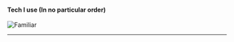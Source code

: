 #### Tech I use (In no particular order)
![Familiar](https://skillicons.dev/icons?i=angular,cs,dotnet,postgresql,c,cpp,python,arch,vscodium)

---

<!-- 
<div align="center">
<a href="https://www.linkedin.com/in/magno-le%C3%B3n-rossi-84aa03256/" target="_blank"><img src="https://img.shields.io/badge/LinkedIn-%230077B5.svg?&style=flat-square&logo=linkedin&logoColor=white" alt="LinkedIn"></a>
</div>
-->

<!--
**rmgleon/rmgleon** is a ✨ _special_ ✨ repository because its `README.md` (this file) appears on your GitHub profile.

Here are some ideas to get you started:

- 🔭 I’m currently working on ...
- 🌱 I’m currently learning ...
- 👯 I’m looking to collaborate on ...
- 🤔 I’m looking for help with ...
- 💬 Ask me about ...
- 📫 How to reach me: ...
- 😄 Pronouns: ...
- ⚡ Fun fact: ...
-->

